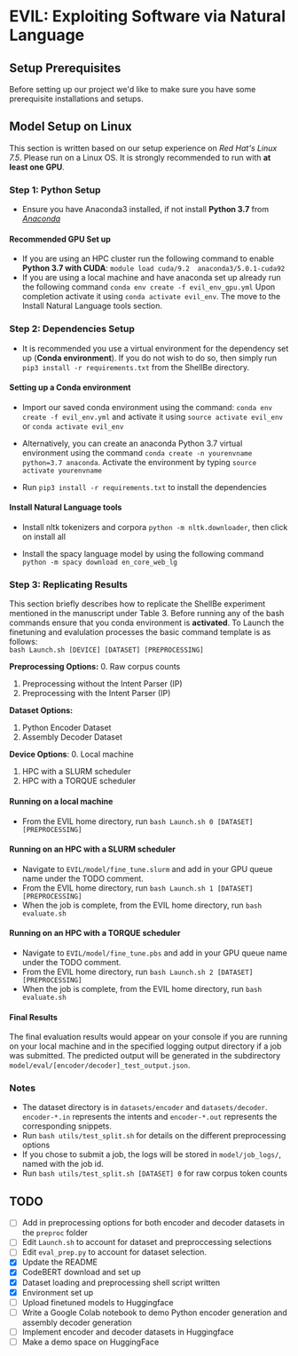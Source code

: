 # EVIL: Exploiting Software via Natural Language

## Setup Prerequisites

Before setting up our project we'd like to make sure you have some prerequisite installations and setups.

## Model Setup on Linux
This section is written based on our setup experience on *Red Hat's Linux 7.5*. Please run on a Linux OS. It is strongly recommended to run with **at least one GPU**.

### Step 1: Python Setup
 * Ensure you have Anaconda3 installed, if not install **Python 3.7** from [*Anaconda*](https://www.anaconda.com/download/)

#### Recommended GPU Set up
* If you are using an HPC cluster run the following command to enable **Python 3.7 with CUDA**: `module load cuda/9.2  anaconda3/5.0.1-cuda92`
* If you are using a local machine and have anaconda set up already run the following command `conda env create -f evil_env_gpu.yml` Upon completion activate it using `conda activate evil_env`. The move to the Install Natural Language tools section.


### Step 2: Dependencies Setup
* It is recommended you use a virtual environment for the dependency set up (**Conda environment**). If you do not  wish to do so, then simply run ``pip3 install -r requirements.txt`` from the ShellBe directory.

#### Setting up a Conda environment
* Import our saved conda environment using the command: ``conda env create -f evil_env.yml`` and activate it using ``source activate evil_env`` or ``conda activate evil_env``

* Alternatively, you can create an anaconda Python 3.7 virtual environment using the command ``conda create -n yourenvname python=3.7 anaconda``.  Activate the environment by typing ``source activate yourenvname``

* Run ``pip3 install -r requirements.txt`` to install the dependencies

#### Install Natural Language tools
* Install nltk tokenizers and corpora ``python -m nltk.downloader``, then click on install all

* Install the spacy language model by using the following command ``python -m spacy download en_core_web_lg``
   

### Step 3: Replicating Results
This  section briefly describes how to replicate the ShellBe experiment mentioned in the manuscript under Table 3. Before running any of the bash commands ensure that you conda environment is **activated**.
To Launch the finetuning and evalulation processes the basic command template is as follows: <br>
``bash Launch.sh [DEVICE] [DATASET] [PREPROCESSING]``<br>

**Preprocessing Options:**
0. Raw corpus counts
1. Preprocessing without the Intent Parser (IP)
2. Preprocessing with the Intent Parser (IP)

**Dataset Options:** 
1.  Python Encoder Dataset
2.  Assembly Decoder Dataset

**Device Options**:
0. Local machine
1. HPC with a SLURM scheduler
2. HPC with a TORQUE scheduler
#### Running on a local machine
* From the EVIL home directory, run ``bash Launch.sh 0 [DATASET] [PREPROCESSING]``

#### Running on an HPC with a SLURM scheduler
* Navigate to ``EVIL/model/fine_tune.slurm`` and add in your GPU queue name under the TODO comment.
* From the EVIL home directory, run ``bash Launch.sh 1 [DATASET] [PREPROCESSING]``
* When the job is complete, from the EVIL home directory, run ``bash evaluate.sh``

#### Running on an HPC with a TORQUE scheduler
* Navigate to ``EVIL/model/fine_tune.pbs`` and add in your GPU queue name under the TODO comment.
* From the EVIL home directory, run ``bash Launch.sh 2 [DATASET] [PREPROCESSING]``
* When the job is complete, from the EVIL home directory, run ``bash evaluate.sh``

#### Final Results
The final evaluation results would appear on your console if you are running on your local machine and in the specified logging output directory if a job was submitted.
The predicted output will be generated in the subdirectory ``model/eval/[encoder/decoder]_test_output.json``.
 
### Notes
* The dataset directory is in ``datasets/encoder`` and ``datasets/decoder``. ``encoder-*.in`` represents the intents and ``encoder-*.out`` represents the corresponding snippets. 
* Run ``bash utils/test_split.sh`` for details on the different preprocessing options
* If you chose to submit a job, the logs will be stored in ``model/job_logs/``, named with the job id.
* Run ``bash utils/test_split.sh [DATASET] 0`` for raw corpus token counts

## TODO
- [ ] Add in preprocessing options for both encoder and decoder datasets in the ``preproc`` folder
- [ ] Edit `Launch.sh` to account for dataset and preproccessing selections
- [ ] Edit `eval_prep.py` to account for dataset selection.
- [x] Update the README
- [x] CodeBERT download and set up
- [x] Dataset loading and preprocessing shell script written
- [x] Environment set up
- [ ] Upload finetuned models to Huggingface
- [ ] Write a Google Colab notebook to demo Python encoder generation and assembly decoder generation
- [ ] Implement encoder and decoder datasets in Huggingface
- [ ] Make a demo space on HuggingFace